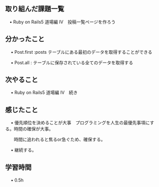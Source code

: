 ## 取り組んだ課題一覧
    
 　• Ruby on Rails5 道場編 IV　投稿一覧ページを作ろう

## 分かったこと
　 • Post.first :posts テーブルにある最初のデータを取得することができる

　 • Post.all : テーブルに保存されている全てのデータを取得する

## 次やること　

　 • Ruby on Rails5 道場編 IV　続き


## 感じたこと

     
　 • 優先順位を決めることが大事　プログラミングを人生の最優先事項にする。時間の確保が大事。

　　時間に追われると焦るor急ぐため、確保する。



　 • 継続する。
　


## 学習時間
　 • 0.5h
